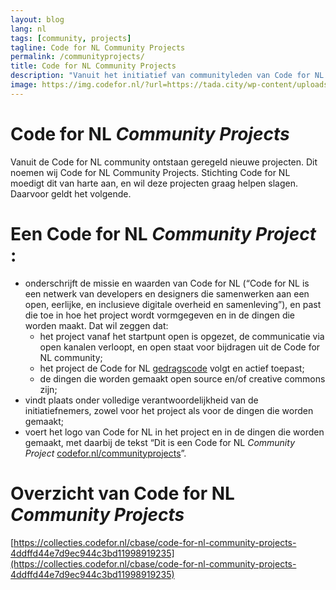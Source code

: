 ```yaml
---
layout: blog
lang: nl
tags: [community, projects]
tagline: Code for NL Community Projects
permalink: /communityprojects/
title: Code for NL Community Projects
description: "Vanuit het initiatief van communityleden van Code for NL ontstaan geregeld nieuwe projecten. Stichting Code for NL moedigt dit van harte aan en licht de projecten die onze waarden delen hier graag uit."
image: https://img.codefor.nl/?url=https://tada.city/wp-content/uploads/2019/05/computer-vision-1920x802.jpg&width=800
---
```

# Code for NL *Community Projects*

Vanuit de Code for NL community ontstaan geregeld nieuwe projecten. Dit noemen wij Code for NL Community Projects. Stichting Code for NL moedigt dit van harte aan, en wil deze projecten graag helpen slagen. Daarvoor geldt het volgende.

# Een Code for NL *Community Project* :

- onderschrijft de missie en waarden van Code for NL (“Code for NL is een netwerk van developers en designers die samenwerken aan een open, eerlijke, en inclusieve digitale overheid en samenleving”), en past die toe in hoe het project wordt vormgegeven en in de dingen die worden maakt. Dat wil zeggen dat:
  - het project vanaf het startpunt open is opgezet, de communicatie via open kanalen verloopt, en open staat voor bijdragen uit de Code for NL community;
  - het project de Code for NL [gedragscode](https://github.com/codefornl/gedragscode/blob/master/gedragscode_code_for_nl.md) volgt en actief toepast;
  - de dingen die worden gemaakt open source en/of creative commons zijn;
- vindt plaats onder volledige verantwoordelijkheid van de initiatiefnemers, zowel voor het project als voor de dingen die worden gemaakt;
- voert het logo van Code for NL in het project en in de dingen die worden gemaakt, met daarbij de tekst “Dit is een Code for NL *Community Project* [codefor.nl/communityprojects](https://www.codefor.nl/communityprojects)”.

# Overzicht van Code for NL *Community Projects*

[https://collecties.codefor.nl/cbase/code-for-nl-community-projects-4ddffd44e7d9ec944c3bd11998919235](https://collecties.codefor.nl/cbase/code-for-nl-community-projects-4ddffd44e7d9ec944c3bd11998919235)
